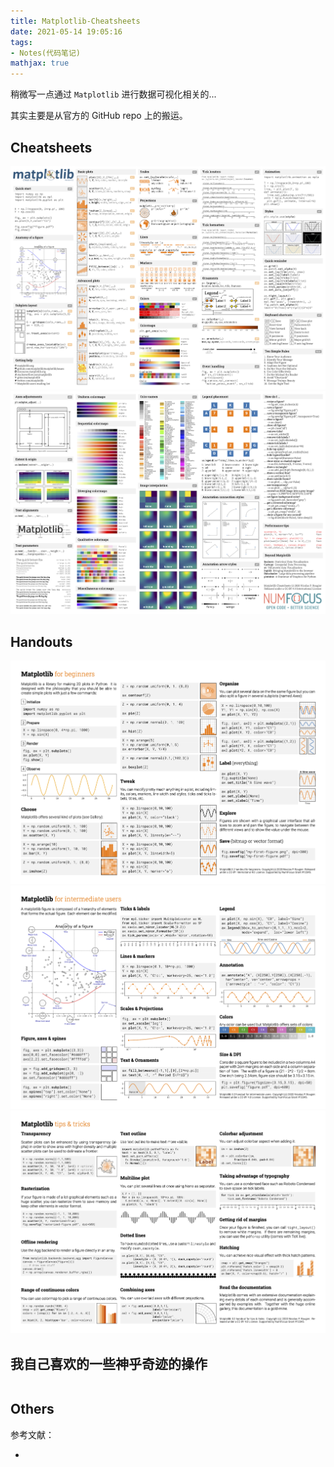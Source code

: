 ```yaml
---
title: Matplotlib-Cheatsheets
date: 2021-05-14 19:05:16
tags:
- Notes(代码笔记)
mathjax: true
---
```


稍微写一点通过 `Matplotlib` 进行数据可视化相关的...

其实主要是从官方的 GitHub repo 上的搬运。

## Cheatsheets

![cheatsheets-1](Matplotlib-Cheatsheets/cheatsheets-1.png)![cheatsheets-2](Matplotlib-Cheatsheets/cheatsheets-2.png)

## Handouts

![ho-beginner](Matplotlib-Cheatsheets/handout-beginner.png)![ho-intermediate](Matplotlib-Cheatsheets/handout-intermediate.png)![ho-tips](Matplotlib-Cheatsheets/handout-tips.png)

## 我自己喜欢的一些神乎奇迹的操作

```py

```

## Others

参考文献：

* [1]: https://github.com/matplotlib/cheatsheets/
